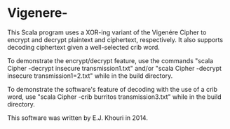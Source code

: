 # Vigenere-
This Scala program uses a XOR-ing variant of the Vigenére Cipher to encrypt and decrypt plaintext and ciphertext, respectively. It also supports decoding ciphertext given a well-selected crib word.

To demonstrate the encrypt/decrypt feature, use the commands "scala Cipher -decrypt insecure transmission1.txt" and/or "scala Cipher -decrypt insecure transmission1=2.txt" while in the build directory.

To demonstrate the software's feature of decoding with the use of a crib word, use "scala Cipher -crib burritos transmission3.txt" while in the build directory.

This software was written by E.J. Khouri in 2014.
